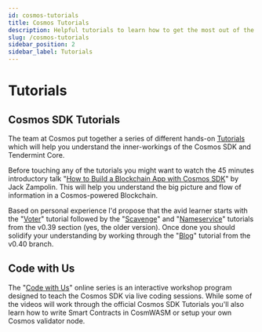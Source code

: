 ```yaml
---
id: cosmos-tutorials
title: Cosmos Tutorials
description: Helpful tutorials to learn how to get the most out of the Cosmos SDK.
slug: /cosmos-tutorials
sidebar_position: 2
sidebar_label: Tutorials
---
```


# Tutorials

## Cosmos SDK Tutorials

The team at Cosmos put together a series of different hands-on [Tutorials](https://tutorials.cosmos.network/) which will help you understand the inner-workings of the Cosmos SDK and Tendermint Core.

Before touching any of the tutorials you might want to watch the 45 minutes introductory talk "[How to Build a Blockchain App with Cosmos SDK](https://www.youtube.com/watch?v=pyAmxlzVdqM)" by Jack Zampolin. This will help you understand the big picture and flow of information in a Cosmos-powered Blockchain.

Based on personal experience I'd propose that the avid learner starts with the "[Voter](https://tutorials.cosmos.network/voter-legacy/)" tutorial followed by the "[Scavenge](https://tutorials.cosmos.network/scavenge/tutorial/01-background.html)" and "[Nameservice](https://tutorials.cosmos.network/nameservice/tutorial/00-intro.html)" tutorials from the v0.39 section \(yes, the older version\). Once done you should solidify your understanding by working through the "[Blog](https://tutorials.cosmos.network/blog/tutorial/01-index.html)" tutorial from the v0.40 branch.

## Code with Us

The "[Code with Us](https://v1.cosmos.network/series/code-with-us)" online series is an interactive workshop program designed to teach the Cosmos SDK via live coding sessions. While some of the videos will work through the official Cosmos SDK Tutorials you'll also learn how to write Smart Contracts in CosmWASM or setup your own Cosmos validator node.
